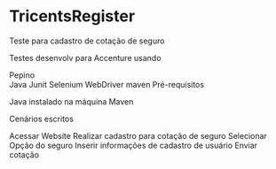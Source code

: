 # TricentsRegister
Teste para cadastro de cotação de seguro


Testes desenvolv para Accenture usando

Pepino    
Java
Junit
Selenium WebDriver
maven
Pré-requisitos

Java instalado na máquina
Maven


Cenários escritos

Acessar Website
Realizar cadastro para cotação de seguro
Selecionar Opção do seguro
Inserir informações de cadastro de usuário
Enviar cotação
